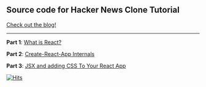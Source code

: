 ## Source code for Hacker News Clone Tutorial

[Check out the blog!](https://www.colorcoder.dev/)


***

**Part 1**: [What is React?](https://www.colorcoder.dev/react-hackernews-1)

**Part 2**: [Create-React-App Internals](https://www.colorcoder.dev/react-hackernews-2)

**Part 3**: [JSX and adding CSS To Your React App](https://www.colorcoder.dev/react-hackernews-3)



[![Hits](https://hits.seeyoufarm.com/api/count/incr/badge.svg?url=https%3A%2F%2Fgithub.com%2Fsafderareepattamannil%2Fhackernewclone-react-tutorial&count_bg=%2379C83D&title_bg=%23555555&icon=&icon_color=%23E7E7E7&title=hits&edge_flat=false)](https://hits.seeyoufarm.com)
